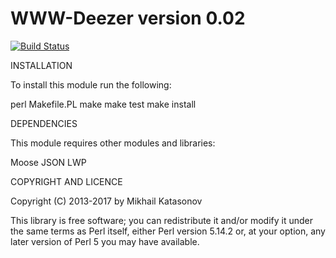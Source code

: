WWW-Deezer version 0.02
=======================

[![Build Status](https://secure.travis-ci.org/kabanoid/WWW-Deezer.png)](http://travis-ci.org/kabanoid/WWW-Deezer)

INSTALLATION

To install this module run the following:

   perl Makefile.PL
   make
   make test
   make install

DEPENDENCIES

This module requires other modules and libraries:

  Moose
  JSON
  LWP

COPYRIGHT AND LICENCE

Copyright (C) 2013-2017 by Mikhail Katasonov

This library is free software; you can redistribute it and/or modify
it under the same terms as Perl itself, either Perl version 5.14.2 or,
at your option, any later version of Perl 5 you may have available.
